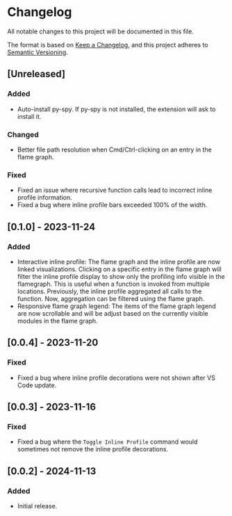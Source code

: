 # Changelog

All notable changes to this project will be documented in this file.

The format is based on [Keep a Changelog](https://keepachangelog.com/en/1.1.0/),
and this project adheres to [Semantic Versioning](https://semver.org/spec/v2.0.0.html).

## [Unreleased]
### Added
- Auto-install py-spy. If py-spy is not installed, the extension will ask to install it.

### Changed
- Better file path resolution when Cmd/Ctrl-clicking on an entry in the flame graph.

### Fixed
- Fixed an issue where recursive function calls lead to incorrect inline profile information.
- Fixed a bug where inline profile bars exceeded 100% of the width.

## [0.1.0] - 2023-11-24
### Added
- Interactive inline profile: The flame graph and the inline profile are now linked visualizations. Clicking on a specific entry in the flame graph will filter the inline profile display to show only the profiling info visible in the flamegraph. This is useful when a function is invoked from multiple locations. Previously, the inline profile aggregated all calls to the function. Now, aggregation can be filtered using the flame graph.
- Responsive flame graph legend: The items of the flame graph legend are now scrollable and will be adjust based on the currently visible modules in the flame graph.

## [0.0.4] - 2023-11-20
### Fixed
- Fixed a bug where inline profile decorations were not shown after VS Code update.

## [0.0.3] - 2023-11-16
### Fixed
- Fixed a bug where the `Toggle Inline Profile` command would sometimes not remove the inline profile decorations.

## [0.0.2] - 2024-11-13
### Added
- Initial release.